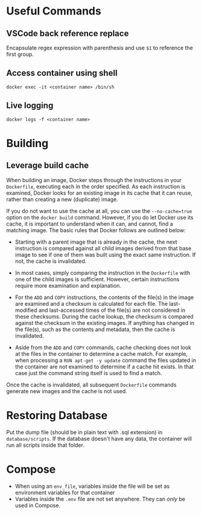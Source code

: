# Useful Commands

## VSCode back reference replace

Encapsulate regex expression with parenthesis and use `$1` to reference the first group.

## Access container using shell

```
docker exec -it <container name> /bin/sh
```

## Live logging

```
docker logs -f <container name>
```

# Building

## Leverage build cache

When building an image, Docker steps through the instructions in your `Dockerfile`, executing each in the order specified. As each instruction is examined, Docker looks for an existing image in its cache that it can reuse, rather than creating a new (duplicate) image.

If you do not want to use the cache at all, you can use the `--no-cache=true` option on the `docker build` command. However, if you do let Docker use its cache, it is important to understand when it can, and cannot, find a matching image. The basic rules that Docker follows are outlined below:

 - Starting with a parent image that is already in the cache, the next instruction is compared against all child images derived from that base image to see if one of them was built using the exact same instruction. If not, the cache is invalidated.

 - In most cases, simply comparing the instruction in the `Dockerfile` with one of the child images is sufficient. However, certain instructions require more examination and explanation.

 - For the `ADD` and `COPY` instructions, the contents of the file(s) in the image are examined and a checksum is calculated for each file. The last-modified and last-accessed times of the file(s) are not considered in these checksums. During the cache lookup, the checksum is compared against the checksum in the existing images. If anything has changed in the file(s), such as the contents and metadata, then the cache is invalidated.

 - Aside from the `ADD` and `COPY` commands, cache checking does not look at the files in the container to determine a cache match. For example, when processing a `RUN apt-get -y update` command the files updated in the container are not examined to determine if a cache hit exists. In that case just the command string itself is used to find a match.

Once the cache is invalidated, all subsequent `Dockerfile` commands generate new images and the cache is not used.

# Restoring Database

Put the dump file (should be in plain text with .sql extension)  in `database/scripts`. If the database doesn't have any data, the container will run all scripts inside that folder.

# Compose

 - When using an `env_file`, variables inside the file will be set as environment variables for that container
 - Variables inside the `.env` file are not set anywhere. They can *only* be used in Compose.